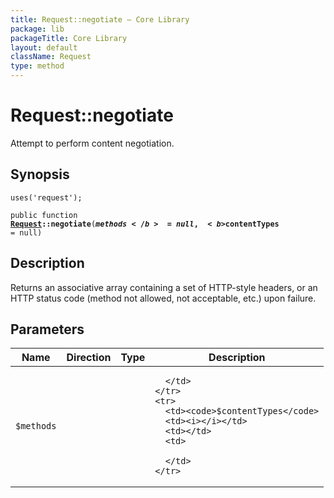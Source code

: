 ```yaml
---
title: Request::negotiate — Core Library
package: lib
packageTitle: Core Library
layout: default
className: Request
type: method
---
```


# Request::negotiate

Attempt to perform content negotiation.

## Synopsis

<code>uses('request');</code>

<code>public function <b><a href="Request">Request</a>::negotiate</b>(<b>$methods</b> = null, <b>$contentTypes</b> = null)</code>

## Description

Returns an associative array containing a set of HTTP-style headers,
or an HTTP status code (method not allowed, not acceptable, etc.) upon
failure.

## Parameters

<table>
  <thead>
    <tr>
      <th>Name</th>
      <th>Direction</th>
      <th>Type</th>
      <th>Description</th>
    </tr>
  </thead>
  <tbody>
    <tr>
      <td><code>$methods</code>
      <td><i></i></td>
      <td></td>
      <td>

      </td>
    </tr>
    <tr>
      <td><code>$contentTypes</code>
      <td><i></i></td>
      <td></td>
      <td>

      </td>
    </tr>
  </tbody>
</table>

